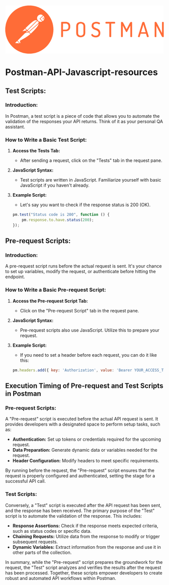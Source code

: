 ![Postman application logo](https://github.com/simboli/Postman-API-Javascript-resources/blob/main/Postman_(software).png)
# Postman-API-Javascript-resources

## Test Scripts:

### Introduction:
In Postman, a test script is a piece of code that allows you to automate the validation of the responses your API returns. Think of it as your personal QA assistant.

### How to Write a Basic Test Script:
1. **Access the Tests Tab:**
   - After sending a request, click on the "Tests" tab in the request pane.

2. **JavaScript Syntax:**
   - Test scripts are written in JavaScript. Familiarize yourself with basic JavaScript if you haven't already.

3. **Example Script:**
   - Let's say you want to check if the response status is 200 (OK).
   ```javascript
   pm.test("Status code is 200", function () {
       pm.response.to.have.status(200);
   });
   ```

## Pre-request Scripts:

### Introduction:
A pre-request script runs before the actual request is sent. It's your chance to set up variables, modify the request, or authenticate before hitting the endpoint.

### How to Write a Basic Pre-request Script:
1. **Access the Pre-request Script Tab:**
   - Click on the "Pre-request Script" tab in the request pane.

2. **JavaScript Syntax:**
   - Pre-request scripts also use JavaScript. Utilize this to prepare your request.

3. **Example Script:**
   - If you need to set a header before each request, you can do it like this:
   ```javascript
   pm.headers.add({ key: 'Authorization', value: 'Bearer YOUR_ACCESS_TOKEN' });
   ```

## Execution Timing of Pre-request and Test Scripts in Postman

### Pre-request Scripts:

A "Pre-request" script is executed before the actual API request is sent. It provides developers with a designated space to perform setup tasks, such as:

- **Authentication:** Set up tokens or credentials required for the upcoming request.
- **Data Preparation:** Generate dynamic data or variables needed for the request.
- **Header Configuration:** Modify headers to meet specific requirements.

By running before the request, the "Pre-request" script ensures that the request is properly configured and authenticated, setting the stage for a successful API call.

### Test Scripts:

Conversely, a "Test" script is executed after the API request has been sent, and the response has been received. The primary purpose of the "Test" script is to automate the validation of the response. This includes:

- **Response Assertions:** Check if the response meets expected criteria, such as status codes or specific data.
- **Chaining Requests:** Utilize data from the response to modify or trigger subsequent requests.
- **Dynamic Variables:** Extract information from the response and use it in other parts of the collection.

In summary, while the "Pre-request" script prepares the groundwork for the request, the "Test" script analyzes and verifies the results after the request has been processed. Together, these scripts empower developers to create robust and automated API workflows within Postman.
